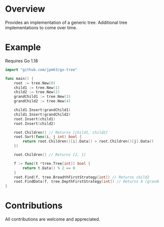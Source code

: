 # Overview
Provides an implementation of a generic tree. Additional tree implementations to come over time.

# Example
Requires Go 1.18

``` go
import "github.com/jpm63/go-tree"

func main() {
    root := tree.New(0)
    child1 := tree.New(1)
    child2 := tree.New(2)
    grandChild1 := tree.New(3)
    grandChild2 := tree.New(4)

    child1.Insert(grandChild1)
    child1.Insert(grandChild2)
    root.Insert(child1)
    root.Insert(child2)

    root.Children() // Returns [child1, child2]
    root.Sort(func(i, j int) bool {
        return root.Children()[i].Data() > root.Children()[j].Data()
    })

    root.Children() // Returns [2, 1]

    f := func(t *tree.Tree[int]) bool {
        return t.Data() % 2 == 0
    }
    root.Find(f, tree.BreadthFirstStrategy[int]) // Returns child2
    root.FindData(f, tree.DepthFirstStrategy[int]) // Returns 4 (grandChild2)
}
```

# Contributions
All contributions are welcome and appreciated.